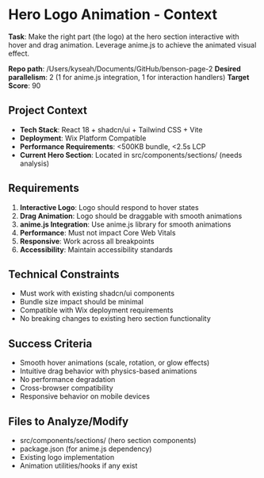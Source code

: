 # Hero Logo Animation - Context

**Task**: Make the right part (the logo) at the hero section interactive with hover and drag animation. Leverage anime.js to achieve the animated visual effect.

**Repo path**: /Users/kyseah/Documents/GitHub/benson-page-2
**Desired parallelism**: 2 (1 for anime.js integration, 1 for interaction handlers)
**Target Score**: 90

## Project Context
- **Tech Stack**: React 18 + shadcn/ui + Tailwind CSS + Vite
- **Deployment**: Wix Platform Compatible
- **Performance Requirements**: <500KB bundle, <2.5s LCP
- **Current Hero Section**: Located in src/components/sections/ (needs analysis)

## Requirements
1. **Interactive Logo**: Logo should respond to hover states
2. **Drag Animation**: Logo should be draggable with smooth animations
3. **anime.js Integration**: Use anime.js library for smooth animations
4. **Performance**: Must not impact Core Web Vitals
5. **Responsive**: Work across all breakpoints
6. **Accessibility**: Maintain accessibility standards

## Technical Constraints
- Must work with existing shadcn/ui components
- Bundle size impact should be minimal
- Compatible with Wix deployment requirements
- No breaking changes to existing hero section functionality

## Success Criteria
- Smooth hover animations (scale, rotation, or glow effects)
- Intuitive drag behavior with physics-based animations
- No performance degradation
- Cross-browser compatibility
- Responsive behavior on mobile devices

## Files to Analyze/Modify
- src/components/sections/ (hero section components)
- package.json (for anime.js dependency)
- Existing logo implementation
- Animation utilities/hooks if any exist